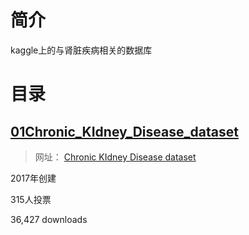 # 简介
kaggle上的与肾脏疾病相关的数据库

# 目录

## [01Chronic_KIdney_Disease_dataset](06项目复现\04kaggle\02数据集\02肾脏疾病数据集\01Chronic_KIdney_Disease_dataset/)

> 网址： [Chronic KIdney Disease dataset](https://www.kaggle.com/datasets/mansoordaku/ckdisease)

2017年创建

315人投票

36,427 downloads


## 


## 











